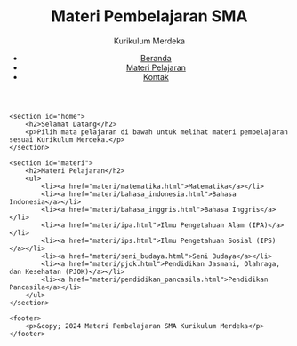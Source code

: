 <!DOCTYPE html>
<html lang="en">
<head>
    <meta charset="UTF-8">
    <meta http-equiv="X-UA-Compatible" content="IE=edge">
    <meta name="viewport" content="width=device-width, initial-scale=1.0">
    <title>Materi Pembelajaran SMA - Kurikulum Merdeka</title>
    <link rel="stylesheet" href="styles.css">
</head>
<body>
    <header>
        <h1>Materi Pembelajaran SMA</h1>
        <p>Kurikulum Merdeka</p>
        <nav>
            <ul>
                <li><a href="#home">Beranda</a></li>
                <li><a href="#materi">Materi Pelajaran</a></li>
                <li><a href="#contact">Kontak</a></li>
            </ul>
        </nav>
    </header>

    <section id="home">
        <h2>Selamat Datang</h2>
        <p>Pilih mata pelajaran di bawah untuk melihat materi pembelajaran sesuai Kurikulum Merdeka.</p>
    </section>

    <section id="materi">
        <h2>Materi Pelajaran</h2>
        <ul>
            <li><a href="materi/matematika.html">Matematika</a></li>
            <li><a href="materi/bahasa_indonesia.html">Bahasa Indonesia</a></li>
            <li><a href="materi/bahasa_inggris.html">Bahasa Inggris</a></li>
            <li><a href="materi/ipa.html">Ilmu Pengetahuan Alam (IPA)</a></li>
            <li><a href="materi/ips.html">Ilmu Pengetahuan Sosial (IPS)</a></li>
            <li><a href="materi/seni_budaya.html">Seni Budaya</a></li>
            <li><a href="materi/pjok.html">Pendidikan Jasmani, Olahraga, dan Kesehatan (PJOK)</a></li>
            <li><a href="materi/pendidikan_pancasila.html">Pendidikan Pancasila</a></li>
        </ul>
    </section>

    <footer>
        <p>&copy; 2024 Materi Pembelajaran SMA Kurikulum Merdeka</p>
    </footer>
</body>
</html> 
